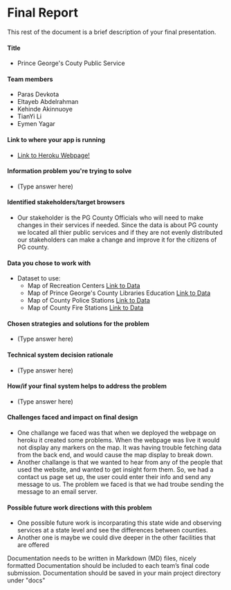 # Final Report

This rest of the document is a brief description of your final presentation.

#### Title

- Prince George's Couty Public Service

#### Team members
- Paras Devkota
- Eltayeb Abdelrahman
- Kehinde Akinnuoye
- TianYi Li
- Eymen Yagar


#### Link to where your app is running

- [Link to Heroku Webpage!](https://pg-service.herokuapp.com/)

#### Information problem you're trying to solve

- (Type answer here)

#### Identified stakeholders/target browsers

- Our stakeholder is the PG County Officials who will need to make changes in their services if needed. Since the data is about PG county we located all thier public services and if they are not evenly distributed our stakeholders can make a change and improve it for the citizens of PG county.

#### Data you chose to work with

- Dataset to use:
  - Map of Recreation Centers [Link to Data](https://data.princegeorgescountymd.gov/Community/Recreation-Centers/gwq4-iu9d)
  - Map of Prince George's County Libraries Education [Link to Data](https://data.princegeorgescountymd.gov/Education/Libraries/7k64-tdwr)
  - Map of County Police Stations [Link to Data](https://data.princegeorgescountymd.gov/Public-Safety/Map-of-County-Police-Stations/4abv-afw7)
  - Map of County Fire Stations [Link to Data](https://data.princegeorgescountymd.gov/Public-Safety/Map-Of-County-Fire-Stations/hnpv-i4z2)

#### Chosen strategies and solutions for the problem

- (Type answer here)

#### Technical system decision rationale

- (Type answer here)

#### How/if your final system helps to address the problem

- (Type answer here)

#### Challenges faced and impact on final design

- One challange we faced was that when we deployed the webpage on heroku it created some problems. When the webpage was live it would not display any markers on the map. It was having trouble fetching data from the back end, and would cause the map display to break down.
- Another challange is that we wanted to hear from any of the people that used the website, and wanted to get insight form them. So, we had a contact us page set up, the user could enter their info and send any message to us. The problem we faced is that we had troube sending the message to an email server.

#### Possible future work directions with this problem

- One possible future work is incorparating this state wide and observing services at a state level and see the differences between counties.
- Another one is maybe we could dive deeper in the other facilities that are offered

Documentation needs to be written in Markdown (MD) files, nicely formatted
Documentation should be included to each team’s final code submission.
Documentation should be saved in your main project directory under "docs"
